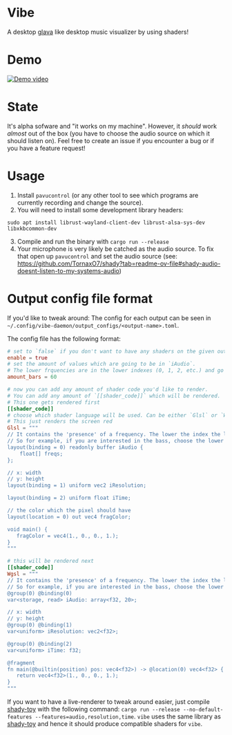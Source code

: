 # Vibe

A desktop [glava] like desktop music visualizer by using shaders!

# Demo

[![Demo video](https://img.youtube.com/vi/557iYiWnXn0/maxresdefault.jpg)](https://www.youtube.com/watch?v=557iYiWnXn0)

# State

It's alpha sofware and "it works on my machine".
However, it _should_ work _almost_ out of the box (you have to choose the audio source on which it should listen on).
Feel free to create an issue if you encounter a bug or if you have a feature request!

# Usage

1. Install `pavucontrol` (or any other tool to see which programs are currently recording and change the source).
2. You will need to install some development library headers:

```
sudo apt install librust-wayland-client-dev librust-alsa-sys-dev libxkbcommon-dev
```

3. Compile and run the binary with `cargo run --release`
4. Your microphone is very likely be catched as the audio source.
   To fix that open up `pavucontrol` and set the audio source (see: https://github.com/TornaxO7/shady?tab=readme-ov-file#shady-audio-doesnt-listen-to-my-systems-audio)

# Output config file format

If you'd like to tweak around:
The config for each output can be seen in `~/.config/vibe-daemon/output_configs/<output-name>.toml`.

The config file has the following format:

```toml
# set to `false` if you don't want to have any shaders on the given output
enable = true
# set the amount of values which are going to be in `iAudio`.
# The lower frquencies are in the lower indexes (0, 1, 2, etc.) and go up the bigger the index is.
amount_bars = 60

# now you can add any amount of shader code you'd like to render.
# You can add any amount of `[[shader_code]]` which will be rendered.
# This one gets rendered first
[[shader_code]]
# choose which shader language will be used. Can be either `Glsl` or `Wgsl`.
# This just renders the screen red
Glsl = """
// It contains the 'presence' of a frequency. The lower the index the lower is its frequency and the other way round.
// So for example, if you are interested in the bass, choose the lower indices.
layout(binding = 0) readonly buffer iAudio {
    float[] freqs;
};

// x: width
// y: height
layout(binding = 1) uniform vec2 iResolution;

layout(binding = 2) uniform float iTime;

// the color which the pixel should have
layout(location = 0) out vec4 fragColor;

void main() {
   fragColor = vec4(1., 0., 0., 1.);
}
"""

# this will be rendered next
[[shader_code]]
Wgsl = """
// It contains the 'presence' of a frequency. The lower the index the lower is its frequency and the other way round.
// So for example, if you are interested in the bass, choose the lower indices.
@group(0) @binding(0)
var<storage, read> iAudio: array<f32, 20>;

// x: width
// y: height
@group(0) @binding(1)
var<uniform> iResolution: vec2<f32>;

@group(0) @binding(2)
var<uniform> iTime: f32;

@fragment
fn main(@builtin(position) pos: vec4<f32>) -> @location(0) vec4<f32> {
   return vec4<f32>(1., 0., 0., 1.);
}
"""
```

If you want to have a live-renderer to tweak around easier, just compile [shady-toy] with the following command: `cargo run --release --no-default-features --features=audio,resolution,time`.
`vibe` uses the same library as [shady-toy] and hence it should produce compatible shaders for `vibe`.

[shady-toy]: https://github.com/TornaxO7/shady/tree/main/shady-toy
[glava]: https://github.com/jarcode-foss/glava
